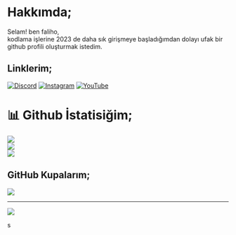 
# Hakkımda;
Selam! ben faliho,<br>kodlama işlerine 2023 de daha sık girişmeye başladığımdan dolayı ufak bir github profili oluşturmak istedim.


## Linklerim;
[![Discord](https://img.shields.io/badge/Discord-%237289DA.svg?logo=discord&logoColor=white)](https://discord.gg/https://discord.gg/7gSDSVdnf2) [![Instagram](https://img.shields.io/badge/Instagram-%23E4405F.svg?logo=Instagram&logoColor=white)](https://instagram.com/fal1h0) [![YouTube](https://img.shields.io/badge/YouTube-%23FF0000.svg?logo=YouTube&logoColor=white)](https://www.youtube.com/@faliho/channels) 

# 📊 Github İstatisiğim;
![](https://github-readme-stats.vercel.app/api?username=falih0&theme=radical&hide_border=false&include_all_commits=false&count_private=false)<br/>
![](https://github-readme-streak-stats.herokuapp.com/?user=falih0&theme=radical&hide_border=false)<br/>
![](https://github-readme-stats.vercel.app/api/top-langs/?username=falih0&theme=radical&hide_border=false&include_all_commits=false&count_private=false&layout=compact)

## GitHub Kupalarım;
![](https://github-profile-trophy.vercel.app/?username=falih0&theme=radical&no-frame=false&no-bg=false&margin-w=4)

---
[![](https://visitcount.itsvg.in/api?id=falih0&icon=0&color=0)](https://visitcount.itsvg.in)

<!-- Proudly created with GPRM ( https://gprm.itsvg.in ) -->s
